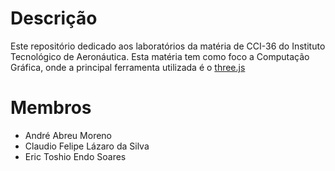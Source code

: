 # Descrição

Este repositório dedicado aos laboratórios da matéria de CCI-36 do Instituto Tecnológico de Aeronáutica.
Esta matéria tem como foco a Computação Gráfica, onde a principal ferramenta utilizada é o [three.js](https://threejs.org)

# Membros

* André Abreu Moreno 
* Claudio Felipe Lázaro da Silva
* Eric Toshio Endo Soares
